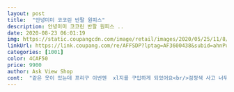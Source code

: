 ```yaml
---
layout: post 
title:  "안녕미미 코코린 반팔 원피스" 
description: 안녕미미 코코린 반팔 원피스 ..
date: 2020-08-23 06:01:19 
img: https://static.coupangcdn.com/image/retail/images/2020/05/25/11/8/afa839b1-0278-453c-b9d8-8ee31604ebe8.jpg 
linkUrl: https://link.coupang.com/re/AFFSDP?lptag=AF3600438&subid=ahnPublicAsk&pageKey=1619725235&itemId=2764245245&vendorItemId=70754134131&traceid=V0-113-1663a7025d26c783 
categories: [1001] 
color: 4CAF50 
price: 9900 
author: Ask View Shop 
cont:  "같은 옷이 있는데 프리구 이번엔  xl지를 구입하게 되었어요<br/>검정색 사고 너무 괜찮아서 네이비로 하나 더 구입했어요<br/>검정색과 비교했을때 디자인은 같은데,두께가 좀 얇아요.<br/>.<br/>살짝 비치는거 같아서.<br/>.<br/>속바지 꼭 챙겨 입어야 하고요<br/>기장과품이 좀 크지만 기장감은 더 좋아요<br/>단  먼지가 좀 많이 묻었는데 이번에꺼는 어떨지 궁금해지네요<br/>시원한 원단은 아닌거 같아요.<br/>핏은 이뻐요.<br/>가격대비 옷은 좋아요.<br/>구김 없는 약간 까슬거리는 천이구요.<br/>길이감도 좋아요.<br/>옆 트임이 있었음더 예뻤을거  같아요.<br/>각기 다른색으로 하나씩 주문했는데 갠적으로 파랑색이 더 이쁘네요.<br/><br/>제가 키가 165인데,무릎 중간정도 오는 기장이고요너무 타이트하지 않아서 안이쁜 살들도 적당히 가려줍니다<br/>" 
---
```

